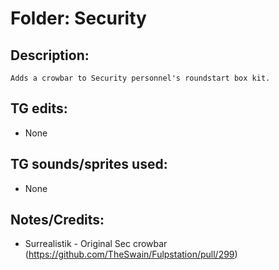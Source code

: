 # Folder: Security

## Description:

	Adds a crowbar to Security personnel's roundstart box kit.

## TG edits:

- None

## TG sounds/sprites used:

- None

## Notes/Credits:

- Surrealistik - Original Sec crowbar (https://github.com/TheSwain/Fulpstation/pull/299)
